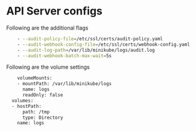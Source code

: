 # API Server configs
Following are the additional flags
```bash
    - --audit-policy-file=/etc/ssl/certs/audit-policy.yaml
    - --audit-webhook-config-file=/etc/ssl/certs/webhook-config.yaml
    - --audit-log-path=/var/lib/minikube/logs/audit.log
    - --audit-webhook-batch-max-wait=5s
```
Following are the volume settings
```bash
    volumeMounts:
    - mountPath: /var/lib/minikube/logs
      name: logs
      readOnly: false
  volumes:
  - hostPath:
      path: /tmp
      type: Directory
    name: logs
```